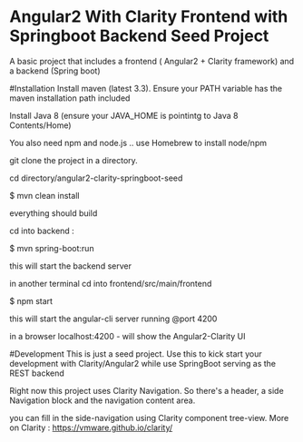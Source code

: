# Angular2 With Clarity Frontend with Springboot Backend Seed Project
A basic project that includes a frontend ( Angular2 + Clarity framework) and a backend (Spring boot)

#Installation
Install maven (latest 3.3). Ensure your PATH variable has the maven installation path included

Install Java 8 (ensure your JAVA_HOME is pointintg to Java 8 Contents/Home) 

You also need npm and node.js .. use Homebrew to install node/npm

git clone the project in a directory. 

cd directory/angular2-clarity-springboot-seed

$ mvn clean install

everything should build

cd into backend : 

$ mvn spring-boot:run

this will start the backend server

in another terminal cd into frontend/src/main/frontend

$ npm start

this will start the angular-cli server running @port 4200

in a browser localhost:4200 - will show the Angular2-Clarity UI 

#Development
This is just a seed project. Use this to kick start your development with Clarity/Angular2 while use SpringBoot serving as the REST backend

Right now this project uses Clarity Navigation. So there's a header, a side Navigation block and the navigation content area.

you can fill in the side-navigation using Clarity component tree-view. 
More on Clarity : https://vmware.github.io/clarity/ 
